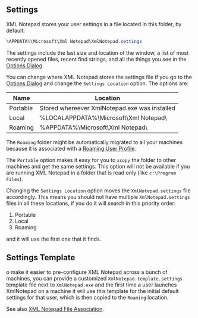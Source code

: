 ## Settings

XML Notepad stores your user settings in a file located in this folder, by default:

```powershell
%APPDATA%\Microsoft\Xml Notepad\XmlNotepad.settings
```

The settings include the last size and location of the window, a list of most recently opened files, recent find
strings, and all the things you see in the [Options Dialog](options.md).

You can change where XML Notepad stores the settings file if you go to the [Options Dialog](options.md) and change the
`Settings Location` option. The options are:

| Name         | Location      |
| ------------- |-------------|
| Portable | Stored whereever XmlNotepad.exe was installed |
| Local   | %LOCALAPPDATA%\Microsoft\Xml Notepad\ |
| Roaming | %APPDATA%\Microsoft\Xml Notepad\ |

The `Roaming` folder might be automatically migrated to all your machines because it is associated with a [Roaming User
Profile](https://blogs.windows.com/windowsdeveloper/2016/05/03/getting-started-with-roaming-app-data/).

The `Portable` option makes it easy for you to `xcopy` the folder to other machines and get the same settings. This
option will not be available if you are running XML Notepad in a folder that is read only (like `c:\Program Files`).

Changing the `Settings Location` option moves the `XmlNotepad.settings` file accordingly. This means you should not have
multiple `XmlNotepad.settings` files in all these locations, if you do it will search in this priority order:

1. Portable
2. Local
3. Roaming

and it will use the first one that it finds.

## Settings Template

o make it easier to pre-configure XML Notepad across a bunch of machines, you can provide a customized
`XmlNotepad.template.settings` template file next to `XmlNotepad.exe` and the first time a user launches XmlNotepad on a
machine it will use this template for the initial default settings for that user, which is then copied to the `Roaming`
location.

See also [XML Notepad File Association](fileassociation.md).